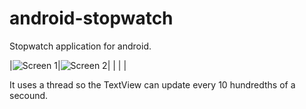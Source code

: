 android-stopwatch
=================

Stopwatch application for android. 

|![Screen 1](http://i.imgur.com/5fbqfKl.png)|![Screen 2](http://i.imgur.com/gWFkrWG.png)| 
|                                           |                                           |

It uses a thread so the TextView can update every 10 hundredths of a secound.
